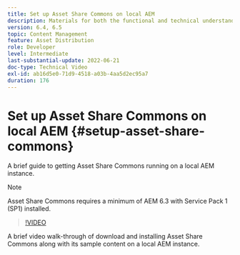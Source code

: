```yaml
---
title: Set up Asset Share Commons on local AEM
description: Materials for both the functional and technical understanding Assets Share Commons
version: 6.4, 6.5
topic: Content Management
feature: Asset Distribution
role: Developer
level: Intermediate
last-substantial-update: 2022-06-21
doc-type: Technical Video
exl-id: ab16d5e0-71d9-4518-a03b-4aa5d2ec95a7
duration: 176
---
```

# Set up Asset Share Commons on local AEM {#setup-asset-share-commons}

A brief guide to getting Asset Share Commons running on a local AEM instance.

>[!NOTE]
>
>Asset Share Commons requires a minimum of AEM 6.3 with Service Pack 1 (SP1) installed.

>[!VIDEO](https://video.tv.adobe.com/v/20499?quality=12&learn=on)

A brief video walk-through of download and installing Asset Share Commons along with its sample content on a local AEM instance.
